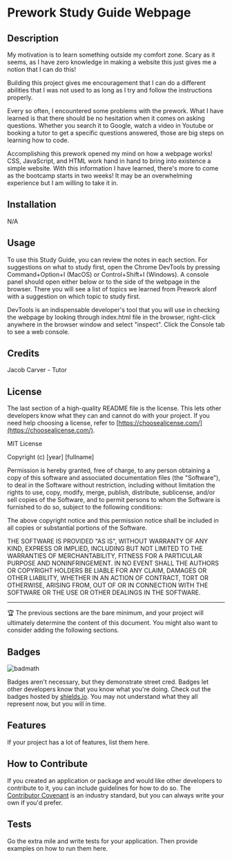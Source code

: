 # Prework Study Guide Webpage

## Description

My motivation is to learn something outside my comfort zone. Scary as it seems, as I have zero knowledge in making a website this just gives me a notion that I can do this!

Building this project gives me encouragement that I can do a different abilities that I was not used to as long as I try and follow the instructions properly.  

Every so often, I encountered some problems with the prework. What I have learned is that there should be no hesitation when it comes on asking questions. Whether you search it to Google, watch a video in Youtube or booking a tutor to get a specific questions answered, those are big steps on learning how to code.

Accomplishing this prework opened my mind on how a webpage works! CSS, JavaScript, and HTML work hand in hand to bring into existence a simple website. With this information I have learned, there's more to come as the bootcamp starts in two weeks! It may be an overwhelming experience but I am willing to take it in.

## Installation 

N/A

## Usage

To use this Study Guide, you can review the notes in each section. For suggestions on what to study first, open the Chrome DevTools by pressing Command+Option+I (MacOS) or Control+Shift+I (Windows). A console panel should open either below or to the side of the webpage in the browser. There you will see a list of topics we learned from Prework alonf with a suggestion on which topic to study first.

DevTools is an indispensable developer's tool that you will use in checking the webpage by looking through index.html file in the browser, right-click anywhere in the browser window and select "inspect". Click the Console tab to see a web console.


## Credits

Jacob Carver - Tutor

## License

The last section of a high-quality README file is the license. This lets other developers know what they can and cannot do with your project. If you need help choosing a license, refer to [https://choosealicense.com/](https://choosealicense.com/).

MIT License

Copyright (c) [year] [fullname]

Permission is hereby granted, free of charge, to any person obtaining a copy
of this software and associated documentation files (the "Software"), to deal
in the Software without restriction, including without limitation the rights
to use, copy, modify, merge, publish, distribute, sublicense, and/or sell
copies of the Software, and to permit persons to whom the Software is
furnished to do so, subject to the following conditions:

The above copyright notice and this permission notice shall be included in all
copies or substantial portions of the Software.

THE SOFTWARE IS PROVIDED "AS IS", WITHOUT WARRANTY OF ANY KIND, EXPRESS OR
IMPLIED, INCLUDING BUT NOT LIMITED TO THE WARRANTIES OF MERCHANTABILITY,
FITNESS FOR A PARTICULAR PURPOSE AND NONINFRINGEMENT. IN NO EVENT SHALL THE
AUTHORS OR COPYRIGHT HOLDERS BE LIABLE FOR ANY CLAIM, DAMAGES OR OTHER
LIABILITY, WHETHER IN AN ACTION OF CONTRACT, TORT OR OTHERWISE, ARISING FROM,
OUT OF OR IN CONNECTION WITH THE SOFTWARE OR THE USE OR OTHER DEALINGS IN THE
SOFTWARE.

---

🏆 The previous sections are the bare minimum, and your project will ultimately determine the content of this document. You might also want to consider adding the following sections.

## Badges

![badmath](https://img.shields.io/github/languages/top/nielsenjared/badmath)

Badges aren't necessary, but they demonstrate street cred. Badges let other developers know that you know what you're doing. Check out the badges hosted by [shields.io](https://shields.io/). You may not understand what they all represent now, but you will in time.

## Features

If your project has a lot of features, list them here.

## How to Contribute

If you created an application or package and would like other developers to contribute to it, you can include guidelines for how to do so. The [Contributor Covenant](https://www.contributor-covenant.org/) is an industry standard, but you can always write your own if you'd prefer.

## Tests

Go the extra mile and write tests for your application. Then provide examples on how to run them here.
